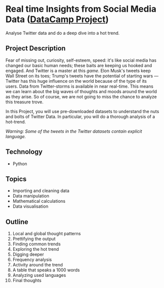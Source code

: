 # Real time Insights from Social Media Data ([DataCamp Project](https://www.datacamp.com/))
Analyse Twitter data and do a deep dive into a hot trend.
## Project Description
Fear of missing out, curiosity, self-esteem, speed: it's like social media has changed our basic human needs; these baits are keeping us hooked and engaged. And Twitter is a master at this _game_. Elon Musk's tweets keep Wall Street on its toes; Trump's tweets have the potential of starting wars — Twitter has this huge influence on the world because of the type of its users. Data from Twitter-storms is available in near real-time. This means we can learn about the big waves of thoughts and moods around the world as they arise. So of course, we are not going to miss the chance to analyze this treasure trove.

In this Project, you will use pre-downloaded datasets to understand the nuts and bolts of Twitter Data. In particular, you will do a thorough analysis of a hot-trend.

_Warning: Some of the tweets in the Twitter datasets contain explicit language._
## Technology
- Python
## Topics
- Importing and cleaning data
- Data manipulation
- Mathematical calculations
- Data visualisation
## Outline
1. Local and global thought patterns
2. Prettifying the output
3. Finding common trends
4. Exploring the hot trend
5. Digging deeper
6. Frequency analysis
7. Activity around the trend
8. A table that speaks a 1000 words
9. Analyzing used languages
10. Final thoughts

